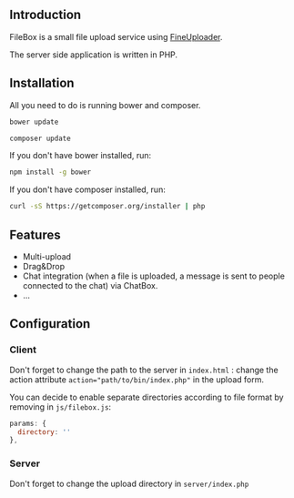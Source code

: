 ## Introduction

FileBox is a small file upload service using [FineUploader](http://fineuploader.com/). 

The server side application is written in PHP.

## Installation

All you need to do is running bower and composer.

```bash
bower update
```

```bash
composer update
```

If you don't have bower installed, run:

```bash
npm install -g bower
```

If you don't have composer installed, run:

```bash
curl -sS https://getcomposer.org/installer | php
```

## Features

* Multi-upload
* Drag&Drop
* Chat integration (when a file is uploaded, a message is sent to people connected to the chat) via ChatBox.
* ...

## Configuration

### Client

Don't forget to change the path to the server in `index.html` : change the action attribute `action="path/to/bin/index.php"` in the upload form.

You can decide to enable separate directories according to file format by removing in `js/filebox.js`: 

```js
params: {
  directory: ''
},
```

### Server

Don't forget to change the upload directory in `server/index.php`
